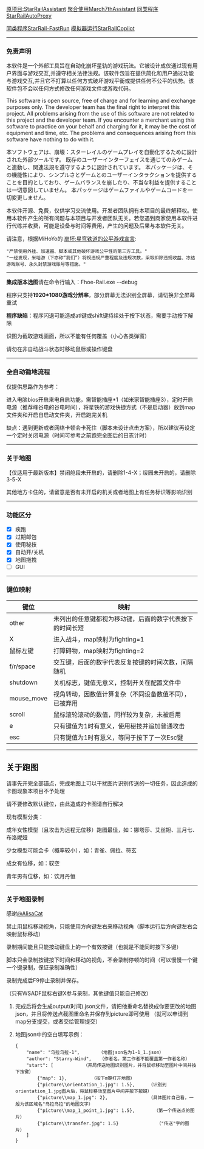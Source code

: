[原项目:StarRailAssistant](https://github.com/Starry-Wind/StarRailAssistant)         [聚合使用March7thAssistant](https://github.com/moesnow/March7thAssistant)      [同类程序StarRailAutoProxy](https://github.com/DoctorReid/StarRailAutoProxy) 

[同类程序StarRail-FastRun](https://github.com/Souloco/StarRail-FastRun)       [模拟器运行StarRailCopilot](https://github.com/LmeSzinc/StarRailCopilot)             

------

### 免责声明

本软件是一个外部工具旨在自动化崩坏星轨的游戏玩法。它被设计成仅通过现有用户界面与游戏交互,并遵守相关法律法规。该软件包旨在提供简化和用户通过功能与游戏交互,并且它不打算以任何方式破坏游戏平衡或提供任何不公平的优势。该软件包不会以任何方式修改任何游戏文件或游戏代码。

This software is open source, free of charge and for learning and exchange purposes only. The developer team has the final right to interpret this project. All problems arising from the use of this software are not related to this project and the developer team. If you encounter a merchant using this software to practice on your behalf and charging for it, it may be the cost of equipment and time, etc. The problems and consequences arising from this software have nothing to do with it.

本ソフトウェアは、崩壊：スターレイルのゲームプレイを自動化するために設計された外部ツールです。 既存のユーザーインターフェイスを通じてのみゲームと連動し、関連法規を遵守するように設計されています。 本パッケージは、その機能性により、シンプルさとゲームとのユーザーインタラクションを提供することを目的としており、ゲームバランスを崩したり、不当な利益を提供することは一切意図していません。 本パッケージはゲームファイルやゲームコードを一切変更しません。

本软件开源、免费，仅供学习交流使用。开发者团队拥有本项目的最终解释权。使用本软件产生的所有问题与本项目与开发者团队无关。若您遇到商家使用本软件进行代练并收费，可能是设备与时间等费用，产生的问题及后果与本软件无关。

请注意，根据MiHoYo的 [崩坏:星穹铁道的公平游戏宣言](https://sr.mihoyo.com/news/111246?nav=news&type=notice):

```
"严禁使用外挂、加速器、脚本或其他破坏游戏公平性的第三方工具。"
"一经发现，米哈游（下亦称“我们”）将视违规严重程度及违规次数，采取扣除违规收益、冻结游戏账号、永久封禁游戏账号等措施。"
```

------

**集成版本选图**请在命令行输入：Fhoe-Rail.exe --debug

程序只支持**1920*1080游戏分辨率**，部分屏幕无法识别全屏幕，请切换非全屏幕重试

**程序缺陷**：程序闪退可能造成atl键或shift键持续处于按下状态，需要手动按下解除

识图为截取游戏画面，所以不能有任何覆盖（小心各类弹窗）

请勿在非自动战斗状态时移动鼠标或操作键盘

---

### 全自动锄地流程

仅提供思路作为参考：

进入电脑bios开启来电自启功能，需智能插座*1（如米家智能插座3），定时开启电源（推荐峰谷电的谷电时间），将星铁的游戏快捷方式（不是启动器）放到map文件夹和开启自启动文件夹，开启跑完关机

缺点：遇到更新或者网络卡顿会卡死住（脚本未设计点击方案），所以建议再设定一个定时关闭电源（时间可参考之前跑完全图后的日志计时）

---

### 关于地图

【仅适用于最新版本】禁闭舱段未开启的，请删除1-4-X；绥园未开启的，请删除3-5-X

其他地方卡住的，请留意是否有未开启的机关或者地图上有任务标识等影响识别

---

### 功能区分

- [x] 疾跑
- [x] 过期邮包
- [x] 使用秘技
- [x] 自动开/关机
- [x] 地图拖拽
- [ ] GUI

---

### 键位映射

| 键位       | 映射                                                     |
| ---------- | -------------------------------------------------------- |
| other      | 未列出的任意键都视为移动键，后面的数字代表按下的时间长短 |
| X          | 进入战斗，map映射为fighting=1                            |
| 鼠标左键   | 打障碍物，map映射为fighting=2                            |
| f/r/space  | 交互键，后面的数字代表反复按键的时间次数，间隔随机       |
| shutdown   | 关机标志，键值无意义，控制开关在配置文件中               |
| mouse_move | 视角转动，因数值计算复杂（不同设备数值不同），已被弃用   |
| scroll     | 鼠标滚轮滚动的数值，同样较为复杂，未被启用               |
| e          | 只有键值为1时有意义，使用秘技并追加普通攻击              |
| esc        | 只有键值为1时有意义，等同于按下了一次Esc键               |

---

## 关于跑图

请事先开完全部锚点，完成地图上可以干扰图片识别传送的一切任务，因此造成的卡图现象本项目不予处理

请不要修改默认键位，由此造成的卡图请自行解决

现有模型分类：

成年女性模型（且攻击为远程无位移）跑图最佳，如：娜塔莎、艾丝妲、三月七、布洛妮娅

少女模型可能会卡（概率较小），如：青雀、佩拉、符玄

成女有位移，如：驭空

青年男有位移，如：饮月丹恒

---

### 关于地图录制

感谢[@AlisaCat](https://github.com/AlisaCat-S)

禁止用鼠标移动视角，只能使用方向键左右来移动视角（脚本运行后方向键左右会映射鼠标移动）

录制期间能且只能按动键盘上的一个有效按键（也就是不能同时按下多键）

脚本只会录制按键按下时间和移动的视角，不会录制停顿的时间（可以慢慢一个键一个键录制，保证录制准确性）

录制完成后F9停止录制并保存。

（只有WSADF鼠标右键X参与录制，其他键值只能自己修改）

1. 完成后将会生成output(时间).json文件，请把他重命名替换成你要更改的地图json，并且将传送点截图重命名并保存到picture即可使用 （就可以申请到map分支提交，或者交给管理提交）

2. 地图json中的空白填写示例：

   ~~~
   {
       "name": "乌拉乌拉-1",       （地图json名为1-1_1.json）
       "author": "Starry-Wind",   （作者名，第二作者不能覆盖第一作者名称）
       "start": [           （开局传送地图识别图片，并将鼠标移动至图片中间并按下按键）
           {"map": 1},         （按下m键打开地图）
           {"picture\\orientation_1.jpg": 1.5},     （识别到orientation_1.jpg图片后，将鼠标移动至图片中间并按下按键）
           {"picture\\map_1.jpg": 2},               （具体图片自己看，一般为该区域名"乌拉乌拉"的地图文字）
           {"picture\\map_1_point_1.jpg": 1.5},       （第一个传送点的图片）
           {"picture\\transfer.jpg": 1.5}              （"传送"字的图片）
       ]
   }
   ~~~
